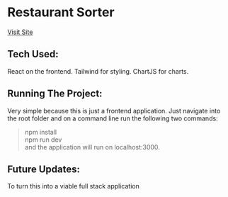 # Restaurant Sorter


[Visit Site](https://superb-cendol-995263.netlify.app/)

## Tech Used:
React on the frontend. Tailwind for styling. ChartJS for charts.

## Running The Project:
Very simple because this is just a frontend application. Just navigate into the root folder and on a command line run the following two commands:
>npm install  
>npm run dev  
and the application will run on localhost:3000.

## Future Updates:

To turn this into a viable full stack application 
